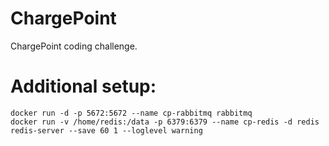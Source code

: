 # ChargePoint
 ChargePoint coding challenge.


# Additional setup:

```
docker run -d -p 5672:5672 --name cp-rabbitmq rabbitmq
docker run -v /home/redis:/data -p 6379:6379 --name cp-redis -d redis redis-server --save 60 1 --loglevel warning
```